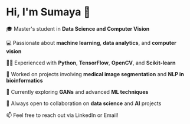 <h1>Hi, I'm Sumaya 👋</h1>

🎓 Master's student in **Data Science and Computer Vision**  

💻 Passionate about **machine learning**, **data analytics**, and **computer vision**  

👩‍💻 Experienced with **Python**, **TensorFlow**, **OpenCV**, and **Scikit-learn**  

🔬 Worked on projects involving **medical image segmentation** and **NLP in bioinformatics**  

🌱 Currently exploring **GANs** and advanced **ML techniques**  

💬 Always open to collaboration on **data science** and **AI** projects  

📫 Feel free to reach out via LinkedIn or Email!
